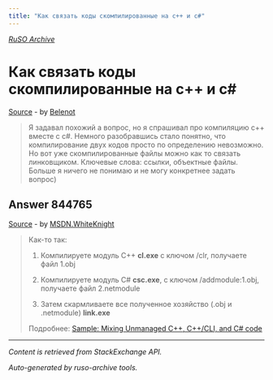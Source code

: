```yaml
---
title: "Как связать коды скомпилированные на c++ и c#"
---
```

<p><i><a href="https://github.com/MSDN-WhiteKnight/ruso-archive/">RuSO Archive</a></i></p>
<h1>Как связать коды скомпилированные на c++ и c#</h1>
<p><a href="https://ru.stackoverflow.com/questions/844690/%d0%9a%d0%b0%d0%ba-%d1%81%d0%b2%d1%8f%d0%b7%d0%b0%d1%82%d1%8c-%d0%ba%d0%be%d0%b4%d1%8b-%d1%81%d0%ba%d0%be%d0%bc%d0%bf%d0%b8%d0%bb%d0%b8%d1%80%d0%be%d0%b2%d0%b0%d0%bd%d0%bd%d1%8b%d0%b5-%d0%bd%d0%b0-c-%d0%b8-c">Source</a> - by <a href="https://ru.stackoverflow.com/users/233748/belenot">Belenot</a></p>
<blockquote>
<p>Я задавал похожий а вопрос, но я спрашивал про компиляцию c++ вместе с c#. Немного разобравшись стало понятно, что компилирование двух кодов просто по определению невозможно. Но вот уже скомпилированные файлы можно как то связать линковщиком. Ключевые слова: ссылки, объектные файлы. Больше я ничего не понимаю и не могу конкретнее задать вопрос) </p>

</blockquote>
<h2>Answer 844765</h2>
<p><a href="https://ru.stackoverflow.com/a/844765/">Source</a> - by <a href="https://ru.stackoverflow.com/users/240512/msdn-whiteknight">MSDN.WhiteKnight</a></p>
<blockquote>
<p>Как-то так:</p>

<ol>
<li><p>Компилируете модуль С++ <strong>cl.exe</strong> с ключом /clr, получаете файл 1.obj</p></li>
<li><p>Компилируете модуль C# <strong>csc.exe</strong>, с ключом /addmodule:1.obj, получаете файл 2.netmodule </p></li>
<li><p>Затем скармливаете все полученное хозяйство (.obj и .netmodule) <strong>link.exe</strong></p></li>
</ol>

<p>Подробнее: <a href="https://blogs.msdn.microsoft.com/junfeng/2006/05/20/sample-mixing-unmanaged-c-ccli-and-c-code/" rel="nofollow noreferrer">Sample: Mixing Unmanaged C++, C++/CLI, and C# code</a> </p>

</blockquote>
<hr/>
<p><i>Content is retrieved from StackExchange API. </i></p>
<p><i>Auto-generated by ruso-archive tools. </i></p>
